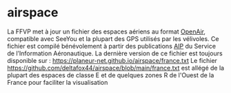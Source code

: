 # airspace
La FFVP met à jour un fichier des espaces aériens au format [OpenAir](http://www.winpilot.com/UsersGuide/UserAirspace.asp), compatible avec SeeYou et la plupart des GPS utilisés par les vélivoles. Ce fichier est compilé bénévolement à partir des publications [AIP](https://www.sia.aviation-civile.gouv.fr/documents/supaip/aip/id/6) du Service de l’Information Aéronautique. La dernière version de ce fichier est toujours disponible sur : https://planeur-net.github.io/airspace/france.txt
Le fichier https://github.com/deltafox44/airspace/blob/main/france.txt est allégé de la plupart des espaces de classe E et de quelques zones R de l'Ouest de la France pour faciliter la visualisation
